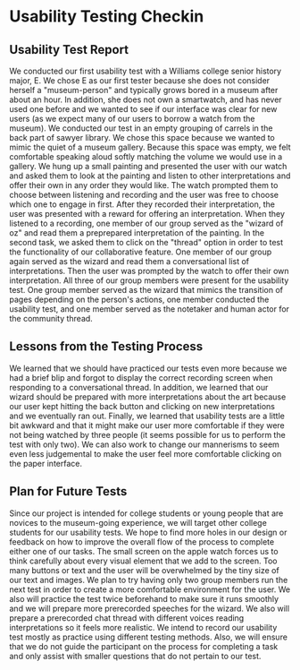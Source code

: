 # Usability Testing Checkin

## Usability Test Report

We conducted our first usability test with a Williams college senior history major, E. We chose E as our first tester because she does not consider herself a "museum-person" and typically grows bored in a museum after about an hour. In addition, she does not own a smartwatch, and has never used one before and we wanted to see if our interface was clear for new users (as we expect many of our users to borrow a watch from the museum). We conducted our test in an empty grouping of carrels in the back part of sawyer library. We chose this space because we wanted to mimic the quiet of a museum gallery. Because this space was empty, we felt comfortable speaking aloud softly matching the volume we would use in a gallery. We hung up a small painting and presented the user with our watch and asked them to look at the painting and listen to other interpretations and offer their own in any order they would like. The watch prompted them to choose between listening and recording and the user was free to choose which one to engage in first. After they recorded their interpretation, the user was presented with a reward for offering an interpretation. When they listened to a recording, one member of our group served as the "wizard of oz" and read them a preprepared interpretation of the painting. In the second task, we asked them to click on the "thread" option in order to test the functionality of our collaborative feature. One member of our group again served as the wizard and read them a conversational list of interpretations. Then the user was prompted by the watch to offer their own interpretation. All three of our group members were present for the usability test. One group member served as the wizard that mimics the transition of pages depending on the person's actions, one member conducted the usability test, and one member served as the notetaker and human actor for the community thread. 

## Lessons from the Testing Process
We learned that we should have practiced our tests even more because we had a brief blip and forgot to display the correct recording screen when responding to a conversational thread. In addition, we learned that our wizard should be prepared with more interpretations about the art because our user kept hitting the back button and clicking on new interpretations and we eventually ran out. Finally, we learned that usability tests are a little bit awkward and that it might make our user more comfortable if they were not being watched by three people (it seems possible for us to perform the test with only two). We can also work to change our mannerisms to seem even less judgemental to make the user feel more comfortable clicking on the paper interface.

## Plan for Future Tests

Since our project is intended for college students or young people that are novices to the museum-going experience, we will target other college students for our usability tests. We hope to find more holes in our design or feedback on how to improve the overall flow of the process to complete either one of our tasks. The small screen on the apple watch forces us to think carefully about every visual element that we add to the screen. Too many buttons or text and the user will be overwhelmed by the tiny size of our text and images. We plan to try having only two group members run the next test in order to create a more comfortable environment for the user. We also will practice the test twice beforehand to make sure it runs smoothly and we will prepare more prerecorded speeches for the wizard. We also will prepare a prerecorded chat thread with different voices reading interpretations so it feels more realistic. We intend to record our usability test mostly as practice using different testing methods. Also, we will ensure that we do not guide the participant on the process for completing a task and only assist with smaller questions that do not pertain to our test. 
